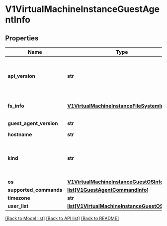 # V1VirtualMachineInstanceGuestAgentInfo

## Properties
Name | Type | Description | Notes
------------ | ------------- | ------------- | -------------
**api_version** | **str** | APIVersion defines the versioned schema of this representation of an object. Servers should convert recognized schemas to the latest internal value, and may reject unrecognized values. More info: https://git.k8s.io/community/contributors/devel/sig-architecture/api-conventions.md#resources | [optional] 
**fs_info** | [**V1VirtualMachineInstanceFileSystemInfo**](V1VirtualMachineInstanceFileSystemInfo.md) | FSInfo is a guest os filesystem information containing the disk mapping and disk mounts with usage | [optional] 
**guest_agent_version** | **str** | GAVersion is a version of currently installed guest agent | [optional] 
**hostname** | **str** | Hostname represents FQDN of a guest | [optional] 
**kind** | **str** | Kind is a string value representing the REST resource this object represents. Servers may infer this from the endpoint the client submits requests to. Cannot be updated. In CamelCase. More info: https://git.k8s.io/community/contributors/devel/sig-architecture/api-conventions.md#types-kinds | [optional] 
**os** | [**V1VirtualMachineInstanceGuestOSInfo**](V1VirtualMachineInstanceGuestOSInfo.md) | OS contains the guest operating system information | [optional] 
**supported_commands** | [**list[V1GuestAgentCommandInfo]**](V1GuestAgentCommandInfo.md) | Return command list the guest agent supports | [optional] 
**timezone** | **str** | Timezone is guest os current timezone | [optional] 
**user_list** | [**list[V1VirtualMachineInstanceGuestOSUser]**](V1VirtualMachineInstanceGuestOSUser.md) | UserList is a list of active guest OS users | [optional] 

[[Back to Model list]](../README.md#documentation-for-models) [[Back to API list]](../README.md#documentation-for-api-endpoints) [[Back to README]](../README.md)



